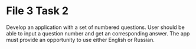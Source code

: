 # File 3 Task 2
Develop an application with a set of numbered questions. User should be able to input a question number and get an corresponding answer. The app must provide an opportunity to use either English or Russian.